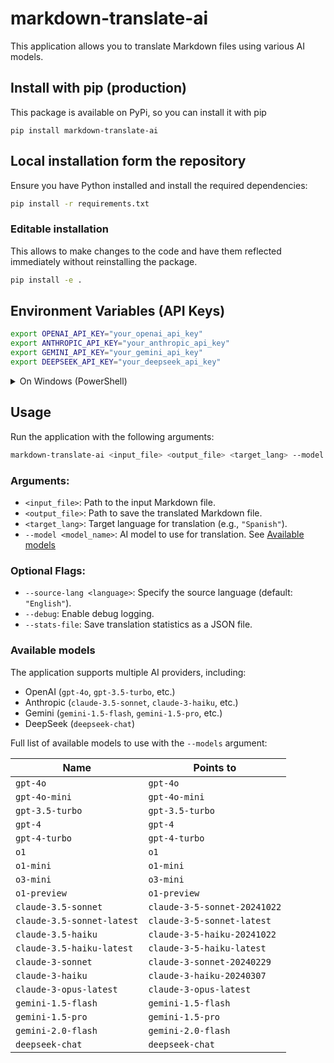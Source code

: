 # markdown-translate-ai

This application allows you to translate Markdown files using various AI models.

## Install with pip (production)

This package is available on PyPi, so you can install it with pip

`pip install markdown-translate-ai`

## Local installation form the repository

Ensure you have Python installed and install the required dependencies:

```bash
pip install -r requirements.txt
```

### Editable installation

This allows to make changes to the code and have them reflected immediately without reinstalling the package.

```bash
pip install -e .
```


## Environment Variables (API Keys)

```bash
export OPENAI_API_KEY="your_openai_api_key"
export ANTHROPIC_API_KEY="your_anthropic_api_key"
export GEMINI_API_KEY="your_gemini_api_key"
export DEEPSEEK_API_KEY="your_deepseek_api_key"
```

<details><summary>On Windows (PowerShell)</summary>

```powershell
$env:OPENAI_API_KEY="your_openai_api_key"
$env:ANTHROPIC_API_KEY="your_anthropic_api_key"
$env:GEMINI_API_KEY="your_gemini_api_key"
$env:DEEPSEEK_API_KEY="your_deepseek_api_key"
```
</details>

## Usage

Run the application with the following arguments:

```bash
markdown-translate-ai <input_file> <output_file> <target_lang> --model <model_name> [options]
```

### Arguments:
- `<input_file>`: Path to the input Markdown file.
- `<output_file>`: Path to save the translated Markdown file.
- `<target_lang>`: Target language for translation (e.g., `"Spanish"`).
- `--model <model_name>`: AI model to use for translation. See [Available models](#Available-models)

### Optional Flags:
- `--source-lang <language>`: Specify the source language (default: `"English"`).
- `--debug`: Enable debug logging.
- `--stats-file`: Save translation statistics as a JSON file.

### Available models

The application supports multiple AI providers, including:

- OpenAI (`gpt-4o`, `gpt-3.5-turbo`, etc.)
- Anthropic (`claude-3.5-sonnet`, `claude-3-haiku`, etc.)
- Gemini (`gemini-1.5-flash`, `gemini-1.5-pro`, etc.)
- DeepSeek (`deepseek-chat`)

Full list of available models to use with the `--models` argument:

| Name                       | Points to                    |
| -------------------------- | ---------------------------- |
| `gpt-4o`                   | `gpt-4o`                     |
| `gpt-4o-mini`              | `gpt-4o-mini`                |
| `gpt-3.5-turbo`            | `gpt-3.5-turbo`              |
| `gpt-4`                    | `gpt-4`                      |
| `gpt-4-turbo`              | `gpt-4-turbo`                |
| `o1`                       | `o1`                         |
| `o1-mini`                  | `o1-mini`                    |
| `o3-mini`                  | `o3-mini`                    |
| `o1-preview`               | `o1-preview`                 |
| `claude-3.5-sonnet`        | `claude-3-5-sonnet-20241022` |
| `claude-3.5-sonnet-latest` | `claude-3-5-sonnet-latest`   |
| `claude-3.5-haiku`         | `claude-3-5-haiku-20241022`  |
| `claude-3.5-haiku-latest`  | `claude-3-5-haiku-latest`    |
| `claude-3-sonnet`          | `claude-3-sonnet-20240229`   |
| `claude-3-haiku`           | `claude-3-haiku-20240307`    |
| `claude-3-opus-latest`     | `claude-3-opus-latest`       |
| `gemini-1.5-flash`         | `gemini-1.5-flash`           |
| `gemini-1.5-pro`           | `gemini-1.5-pro`             |
| `gemini-2.0-flash`         | `gemini-2.0-flash`           |
| `deepseek-chat`            | `deepseek-chat`              |